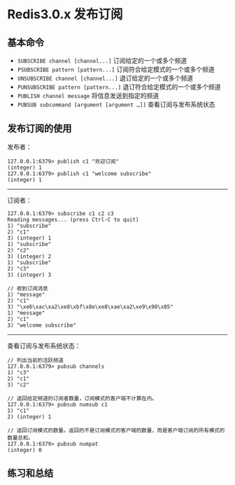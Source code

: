 # Redis3.0.x 发布订阅

## 基本命令

* `SUBSCRIBE channel [channel...]` 订阅给定的一个或多个频道
* `PSUBSCRIBE pattern [pattern...]` 订阅符合给定模式的一个或多个频道
* `UNSUBSCRIBE channel [channel...]` 退订给定的一个或多个频道
* `PUNSUBSCRIBE pattern [pattern...]` 退订符合给定模式的一个或多个频道
* `PUBLISH channel message` 将信息发送到指定的频道
* `PUBSUB subcommand [argument [argument …]]` 查看订阅与发布系统状态

## 发布订阅的使用

发布者：

```shell
127.0.0.1:6379> publish c1 "欢迎订阅"
(integer) 1
127.0.0.1:6379> publish c1 "welcome subscribe"
(integer) 1
```

---

订阅者：

```shell
127.0.0.1:6379> subscribe c1 c2 c3
Reading messages... (press Ctrl-C to quit)
1) "subscribe"
2) "c1"
3) (integer) 1
1) "subscribe"
2) "c2"
3) (integer) 2
1) "subscribe"
2) "c3"
3) (integer) 3

// 收到订阅消息
1) "message"
2) "c1"
3) "\xe6\xac\xa2\xe8\xbf\x8e\xe8\xae\xa2\xe9\x98\x85"
1) "message"
2) "c1"
3) "welcome subscribe"
```

---

查看订阅与发布系统状态：

```shell
// 列出当前的活跃频道
127.0.0.1:6379> pubsub channels
1) "c3"
2) "c1"
3) "c2"

// 返回给定频道的订阅者数量，订阅模式的客户端不计算在内。
127.0.0.1:6379> pubsub numsub c1
1) "c1"
2) (integer) 1

// 返回订阅模式的数量。返回的不是订阅模式的客户端的数量，而是客户端订阅的所有模式的数量总和。
127.0.0.1:6379> pubsub numpat
(integer) 0
```

## 练习和总结
